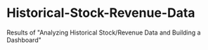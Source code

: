 # Historical-Stock-Revenue-Data
Results of "Analyzing Historical Stock/Revenue Data and Building a Dashboard"

